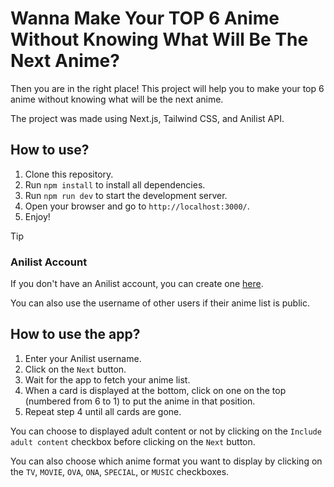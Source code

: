 # Wanna Make Your TOP 6 Anime Without Knowing What Will Be The Next Anime?
Then you are in the right place! This project will help you to make your top 6 anime without knowing what will be the next anime.

The project was made using Next.js, Tailwind CSS, and Anilist API.

## How to use?
1. Clone this repository.
2. Run `npm install` to install all dependencies.
3. Run `npm run dev` to start the development server.
4. Open your browser and go to `http://localhost:3000/`.
5. Enjoy!

>[!TIP]
> ### Anilist Account
> If you don't have an Anilist account, you can create one [here](https://anilist.co/signup).
>
> You can also use the username of other users if their anime list is public.

## How to use the app?
1. Enter your Anilist username.
2. Click on the `Next` button.
3. Wait for the app to fetch your anime list.
4. When a card is displayed at the bottom, click on one on the top (numbered from 6 to 1) to put the anime in that position.
5. Repeat step 4 until all cards are gone.

You can choose to displayed adult content or not by clicking on the `Include adult content` checkbox before clicking on the `Next` button.

You can also choose which anime format you want to display by clicking on the `TV`, `MOVIE`, `OVA`, `ONA`, `SPECIAL`, or `MUSIC` checkboxes.